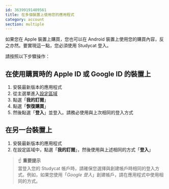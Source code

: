 ```yaml
---
id: 36399191409561
title: 在多個裝置上使用您的應用程式
category: account
section: multiple
---
```

如果您在 Apple 裝置上購買，您也可以在 Android 裝置上使用您的購買內容，反之亦然。要實現這一點，您必須使用 Studycat 登入。

請按照以下步驟操作：

  
## 在使用購買時的 Apple ID 或 Google ID 的裝置上
1. 安裝最新版本的應用程式  
2. 從主選單進入[設定區域](https://help.studycat.com/hc/en-us/articles/34518228622105)  
3. 點選「**我的訂閱**」  
4. 點選「**恢復購買**」  
5. 然後點選「**登入**」並登入。請務必使用與上次相同的登入方式

  
## 在另一台裝置上
1. 安裝最新版本的應用程式  
2. 在設定區域中，點選「**我的訂閱**」，然後使用與上述相同的方式「**登入**」  
  
> ☝️ **重要提示**  
當登入您的 Studycat 帳戶時，請確保您選擇與創建帳戶時相同的登入方式。例如，如果您使用「_Google 登入_」創建帳戶，請在應用程式中使用相同的方式。

